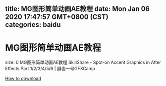 
title: MG图形简单动画AE教程
date: Mon Jan 06 2020 17:47:57 GMT+0800 (CST)    
categories: baidu
---

# MG图形简单动画AE教程
size: 0
 MG图形简单动画AE教程 SkillShare - Spot-on Accent Graphics in After Effects Part 1/2/3/4/5/6 | 龋齿一号GFXCamp
 

[How to download](https://bpcam.bemobtrk.com/go/2ceec3aa-1ca2-46d6-b9ff-aaa5c184517c?jno=2213)